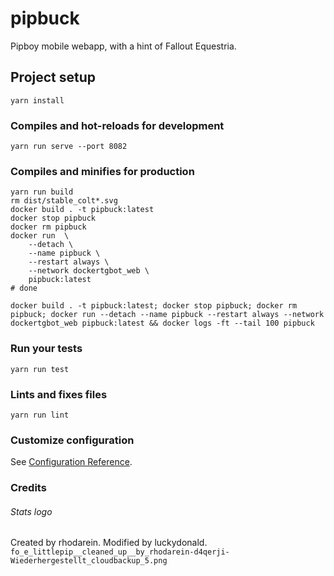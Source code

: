 # pipbuck

Pipboy mobile webapp, with a hint of Fallout Equestria.


## Project setup
```
yarn install
```

### Compiles and hot-reloads for development
```
yarn run serve --port 8082
```

### Compiles and minifies for production
```
yarn run build
rm dist/stable_colt*.svg
docker build . -t pipbuck:latest
docker stop pipbuck
docker rm pipbuck
docker run  \
    --detach \
    --name pipbuck \
    --restart always \
    --network dockertgbot_web \
    pipbuck:latest
# done
```

```
docker build . -t pipbuck:latest; docker stop pipbuck; docker rm pipbuck; docker run --detach --name pipbuck --restart always --network dockertgbot_web pipbuck:latest && docker logs -ft --tail 100 pipbuck
```

### Run your tests
```
yarn run test
```

### Lints and fixes files
```
yarn run lint
```

### Customize configuration
See [Configuration Reference](https://cli.vuejs.org/config/).

### Credits
###### Stats logo
Created by rhodarein.
Modified by luckydonald.
`fo_e_littlepip__cleaned_up__by_rhodarein-d4qerji-Wiederhergestellt_cloudbackup_5.png`
